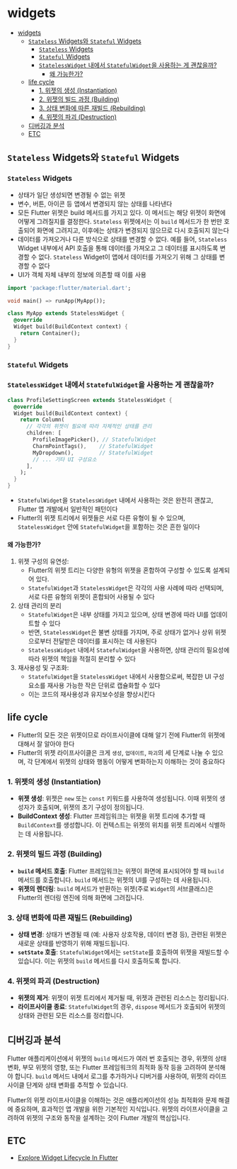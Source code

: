# widgets

- [widgets](#widgets)
    - [`Stateless` Widgets와 `Stateful` Widgets](#stateless-widgets와-stateful-widgets)
        - [`Stateless` Widgets](#stateless-widgets)
        - [`Stateful` Widgets](#stateful-widgets)
        - [`StatelessWidget` 내에서 `StatefulWidget`을 사용하는 게 괜찮을까?](#statelesswidget-내에서-statefulwidget을-사용하는-게-괜찮을까)
            - [왜 가능한가?](#왜-가능한가)
    - [life cycle](#life-cycle)
        - [1. 위젯의 생성 (Instantiation)](#1-위젯의-생성-instantiation)
        - [2. 위젯의 빌드 과정 (Building)](#2-위젯의-빌드-과정-building)
        - [3. 상태 변화에 따른 재빌드 (Rebuilding)](#3-상태-변화에-따른-재빌드-rebuilding)
        - [4. 위젯의 파괴 (Destruction)](#4-위젯의-파괴-destruction)
    - [디버깅과 분석](#디버깅과-분석)
    - [ETC](#etc)

## `Stateless` Widgets와 `Stateful` Widgets

### `Stateless` Widgets

- 상태가 일단 생성되면 변경될 수 없는 위젯
- 변수, 버튼, 아이콘 등 앱에서 변경되지 않는 상태를 나타낸다
- 모든 Flutter 위젯은 build 메서드를 가지고 있다. 이 메서드는 해당 위젯이 화면에 어떻게 그려질지를 결정한다. `Stateless` 위젯에서는 이 `build` 메서드가 한 번만 호출되어 화면에 그려지고, 이후에는 상태가 변경되지 않으므로 다시 호출되지 않는다
- 데이터를 가져오거나 다른 방식으로 상태를 변경할 수 없다. 예를 들어, `Stateless` Widget 내부에서 API 호출을 통해 데이터를 가져오고 그 데이터를 표시하도록 변경할 수 없다. `Stateless` Widget이 앱에서 데이터를 가져오기 위해 그 상태를 변경할 수 없다
- UI가 객체 자체 내부의 정보에 의존할 때 이를 사용

```dart
import 'package:flutter/material.dart';

void main() => runApp(MyApp());

class MyApp extends StatelessWidget {
  @override
  Widget build(BuildContext context) {
    return Container();
  }
}
```

### `Stateful` Widgets

### `StatelessWidget` 내에서 `StatefulWidget`을 사용하는 게 괜찮을까?

```dart
class ProfileSettingScreen extends StatelessWidget {
  @override
  Widget build(BuildContext context) {
    return Column(
      // 각각의 위젯이 필요에 따라 자체적인 상태를 관리
      children: [
        ProfileImagePicker(), // StatefulWidget
        CharmPointTags(),    // StatefulWidget
        MyDropdown(),        // StatefulWidget
        // ... 기타 UI 구성요소
      ],
    );
  }
}
```

- `StatefulWidget`을 `StatelessWidget` 내에서 사용하는 것은 완전히 괜찮고, Flutter 앱 개발에서 일반적인 패턴이다
- Flutter의 위젯 트리에서 위젯들은 서로 다른 유형이 될 수 있으며, `StatelessWidget` 안에 `StatefulWidget`을 포함하는 것은 흔한 일이다

#### 왜 가능한가?

1. 위젯 구성의 유연성:
    - Flutter의 위젯 트리는 다양한 유형의 위젯을 혼합하여 구성할 수 있도록 설계되어 있다.
    - `StatefulWidget`과 `StatelessWidget`은 각각의 사용 사례에 따라 선택되며, 서로 다른 유형의 위젯이 혼합되어 사용될 수 있다
2. 상태 관리의 분리
    - `StatefulWidget`은 내부 상태를 가지고 있으며, 상태 변경에 따라 UI를 업데이트할 수 있다
    - 반면, `StatelessWidget`은 불변 상태를 가지며, 주로 상태가 없거나 상위 위젯으로부터 전달받은 데이터를 표시하는 데 사용된다
    - `StatelessWidget` 내에서 `StatefulWidget`을 사용하면, 상태 관리의 필요성에 따라 위젯의 책임을 적절히 분리할 수 있다
3. 재사용성 및 구조화:
    - `StatefulWidget`을 `StatelessWidget` 내에서 사용함으로써, 복잡한 UI 구성 요소를 재사용 가능한 작은 단위로 캡슐화할 수 있다
    - 이는 코드의 재사용성과 유지보수성을 향상시킨다

## life cycle

- Flutter의 모든 것은 위젯이므로 라이프사이클에 대해 알기 전에 Flutter의 위젯에 대해서 잘 알아야 한다
- Flutter의 위젯 라이프사이클은 크게 `생성`, `업데이트`, `파괴`의 세 단계로 나눌 수 있으며, 각 단계에서 위젯의 상태와 행동이 어떻게 변화하는지 이해하는 것이 중요하다

### 1. 위젯의 생성 (Instantiation)

- **위젯 생성**: 위젯은 `new` 또는 `const` 키워드를 사용하여 생성됩니다. 이때 위젯의 생성자가 호출되며, 위젯의 초기 구성이 정의됩니다.
- **BuildContext 생성**: Flutter 프레임워크는 위젯을 위젯 트리에 추가할 때 `BuildContext`를 생성합니다. 이 컨텍스트는 위젯의 위치를 위젯 트리에서 식별하는 데 사용됩니다.

### 2. 위젯의 빌드 과정 (Building)

- **`build` 메서드 호출**: Flutter 프레임워크는 위젯이 화면에 표시되어야 할 때 `build` 메서드를 호출합니다. `build` 메서드는 위젯의 UI를 구성하는 데 사용됩니다.
- **위젯의 렌더링**: `build` 메서드가 반환하는 위젯(주로 `Widget`의 서브클래스)은 Flutter의 렌더링 엔진에 의해 화면에 그려집니다.

### 3. 상태 변화에 따른 재빌드 (Rebuilding)

- **상태 변경**: 상태가 변경될 때 (예: 사용자 상호작용, 데이터 변경 등), 관련된 위젯은 새로운 상태를 반영하기 위해 재빌드됩니다.
- **`setState` 호출**: `StatefulWidget`에서는 `setState`를 호출하여 위젯을 재빌드할 수 있습니다. 이는 위젯의 `build` 메서드를 다시 호출하도록 합니다.

### 4. 위젯의 파괴 (Destruction)

- **위젯의 제거**: 위젯이 위젯 트리에서 제거될 때, 위젯과 관련된 리소스는 정리됩니다.
- **라이프사이클 종료**: `StatefulWidget`의 경우, `dispose` 메서드가 호출되어 위젯의 상태와 관련된 모든 리소스를 정리합니다.

## 디버깅과 분석

Flutter 애플리케이션에서 위젯의 `build` 메서드가 여러 번 호출되는 경우, 위젯의 상태 변화, 부모 위젯의 영향, 또는 Flutter 프레임워크의 최적화 동작 등을 고려하여 분석해야 합니다. `build` 메서드 내에서 로그를 추가하거나 디버거를 사용하여, 위젯의 라이프사이클 단계와 상태 변화를 추적할 수 있습니다.

Flutter의 위젯 라이프사이클을 이해하는 것은 애플리케이션의 성능 최적화와 문제 해결에 중요하며, 효과적인 앱 개발을 위한 기본적인 지식입니다. 위젯의 라이프사이클을 고려하여 위젯의 구조와 동작을 설계하는 것이 Flutter 개발의 핵심입니다.

## ETC

- [Explore Widget Lifecycle In Flutter](https://medium.flutterdevs.com/explore-widget-lifecycle-in-flutter-e36031c697d0)

